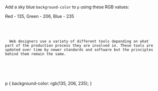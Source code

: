 Add a sky blue `background-color` to `p` using these RGB values:

Red - 135, Green - 206, Blue - 235

<Editor lang="css" type="exercise">
<code>
<panel lang="html">
<p>
  Web designers use a variety of different tools depending on what part of the production process they are involved in. These tools are updated over time by newer standards and software but the principles behind them remain the same.
</p>
</panel>
<panel lang="css">

</panel>
</code>

<solution>
p {
  background-color: rgb(135, 206, 235);
}
</solution>
</Editor>